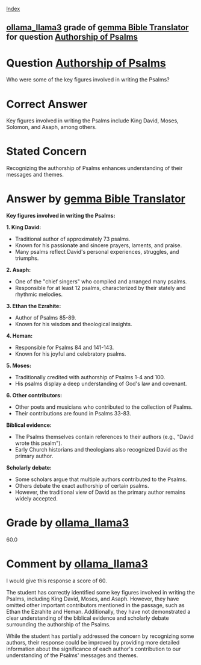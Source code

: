 
[Index](../../../../index.md)
## [ollama_llama3](../../../grading_models/ollama_llama3.md) grade of [gemma Bible Translator](../../../answering_models/gemma_Bible_Translator.md) for question [Authorship of Psalms](../../../questions/Authorship_of_Psalms.md)

# Question [Authorship of Psalms](../../../questions/Authorship_of_Psalms.md)
Who were some of the key figures involved in writing the Psalms?

# Correct Answer
Key figures involved in writing the Psalms include King David, Moses, Solomon, and Asaph, among others.

# Stated Concern
Recognizing the authorship of Psalms enhances understanding of their messages and themes.

# Answer by [gemma Bible Translator](../../../answering_models/gemma_Bible_Translator.md)
**Key figures involved in writing the Psalms:**

**1. King David:**

* Traditional author of approximately 73 psalms.
* Known for his passionate and sincere prayers, laments, and praise.
* Many psalms reflect David's personal experiences, struggles, and triumphs.

**2. Asaph:**

* One of the "chief singers" who compiled and arranged many psalms.
* Responsible for at least 12 psalms, characterized by their stately and rhythmic melodies.

**3. Ethan the Ezrahite:**

* Author of Psalms 85-89.
* Known for his wisdom and theological insights.

**4. Heman:**

* Responsible for Psalms 84 and 141-143.
* Known for his joyful and celebratory psalms.

**5. Moses:**

* Traditionally credited with authorship of Psalms 1-4 and 100.
* His psalms display a deep understanding of God's law and covenant.

**6. Other contributors:**

* Other poets and musicians who contributed to the collection of Psalms.
* Their contributions are found in Psalms 33-83.

**Biblical evidence:**

* The Psalms themselves contain references to their authors (e.g., "David wrote this psalm").
* Early Church historians and theologians also recognized David as the primary author.

**Scholarly debate:**

* Some scholars argue that multiple authors contributed to the Psalms.
* Others debate the exact authorship of certain psalms.
* However, the traditional view of David as the primary author remains widely accepted.

# Grade by [ollama_llama3](../../../grading_models/ollama_llama3.md)
60.0

# Comment by [ollama_llama3](../../../grading_models/ollama_llama3.md)
I would give this response a score of 60.

The student has correctly identified some key figures involved in writing the Psalms, including King David, Moses, and Asaph. However, they have omitted other important contributors mentioned in the passage, such as Ethan the Ezrahite and Heman. Additionally, they have not demonstrated a clear understanding of the biblical evidence and scholarly debate surrounding the authorship of the Psalms.

While the student has partially addressed the concern by recognizing some authors, their response could be improved by providing more detailed information about the significance of each author's contribution to our understanding of the Psalms' messages and themes.
